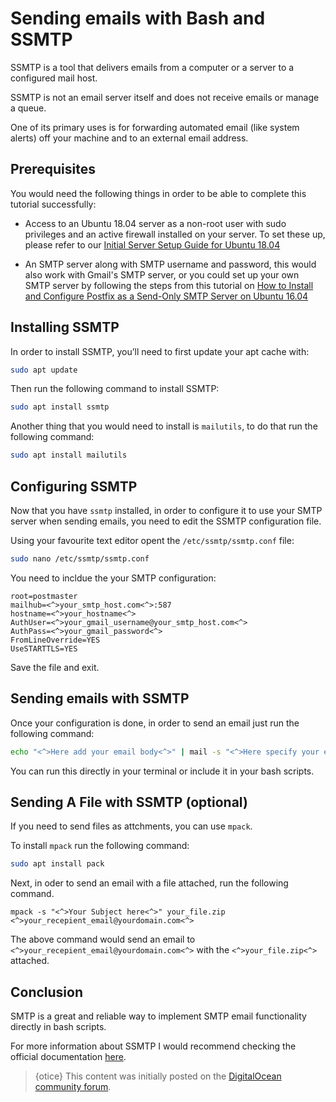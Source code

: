 # Sending emails with Bash and SSMTP

SSMTP is a tool that delivers emails from a computer or a server to a configured mail host. 

SSMTP is not an email server itself and does not receive emails or manage a queue. 

One of its primary uses is for forwarding automated email (like system alerts) off your machine and to an external email address.

## Prerequisites

You would need the following things in order to be able to complete this tutorial successfully:

* Access to an Ubuntu 18.04 server as a non-root user with sudo privileges and an active firewall installed on your server. To set these up, please refer to our [Initial Server Setup Guide for Ubuntu 18.04](https://www.digitalocean.com/community/tutorials/initial-server-setup-with-ubuntu-18-04)

* An SMTP server along with SMTP username and password, this would also work with Gmail's SMTP server, or you could set up your own SMTP server by following the steps from this tutorial on [How to Install and Configure Postfix as a Send-Only SMTP Server on Ubuntu 16.04](https://www.digitalocean.com/community/tutorials/how-to-install-and-configure-postfix-as-a-send-only-smtp-server-on-ubuntu-16-04)

## Installing SSMTP

In order to install SSMTP, you’ll need to first update your apt cache with:

```bash
sudo apt update
```

Then run the following command to install SSMTP:

```bash
sudo apt install ssmtp
```

Another thing that you would need to install is `mailutils`, to do that run the following command:

```bash
sudo apt install mailutils
```
## Configuring SSMTP

Now that you have `ssmtp` installed, in order to configure it to use your SMTP server when sending emails, you need to edit the SSMTP configuration file.

Using your favourite text editor opent the `/etc/ssmtp/ssmtp.conf` file:

```bash
sudo nano /etc/ssmtp/ssmtp.conf
```

You need to incldue the your SMTP configuration:

```
root=postmaster
mailhub=<^>your_smtp_host.com<^>:587
hostname=<^>your_hostname<^>
AuthUser=<^>your_gmail_username@your_smtp_host.com<^>
AuthPass=<^>your_gmail_password<^>
FromLineOverride=YES
UseSTARTTLS=YES
```

Save the file and exit.

## Sending emails with SSMTP

Once your configuration is done, in order to send an email just run the following command:

```bash
echo "<^>Here add your email body<^>" | mail -s "<^>Here specify your email subject<^>" <^>your_recepient_email@yourdomain.com<^>
```

You can run this directly in your terminal or include it in your bash scripts.

## Sending A File with SSMTP (optional)

If you need to send files as attchments, you can use `mpack`.

To install `mpack` run the following command:

```bash
sudo apt install pack
```

Next, in oder to send an email with a file attached, run the following command.

```dash
mpack -s "<^>Your Subject here<^>" your_file.zip <^>your_recepient_email@yourdomain.com<^>
```

The above command would send an email to `<^>your_recepient_email@yourdomain.com<^>` with the `<^>your_file.zip<^>` attached.

## Conclusion

SMTP is a great and reliable way to implement SMTP email functionality directly in bash scripts.

For more information about SSMTP I would recommend checking the official documentation [here](https://wiki.archlinux.org/index.php/SSMTP).

>{otice} This content was initially posted on the [DigitalOcean community forum](https://www.digitalocean.com/community/questions/how-to-send-emails-from-a-bash-script-using-ssmtp).